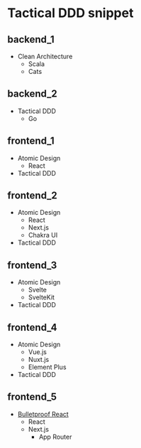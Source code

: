 # Tactical DDD snippet

## backend_1

- Clean Architecture
  - Scala
  - Cats

## backend_2

- Tactical DDD
  - Go

## frontend_1

- Atomic Design
  - React
- Tactical DDD

## frontend_2

- Atomic Design
  - React
  - Next.js
  - Chakra UI
- Tactical DDD

## frontend_3

- Atomic Design
  - Svelte
  - SvelteKit
- Tactical DDD

## frontend_4

- Atomic Design
  - Vue.js
  - Nuxt.js
  - Element Plus
- Tactical DDD

## frontend_5

- [Bulletproof React](https://github.com/alan2207/bulletproof-react)
  - React
  - Next.js
    - App Router
